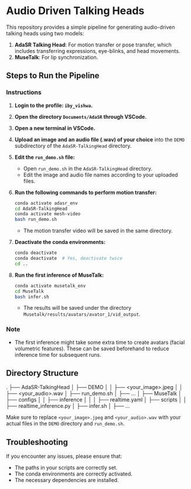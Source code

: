 # Audio Driven Talking Heads

This repository provides a simple pipeline for generating audio-driven talking heads using two models:

1. **AdaSR Talking Head**: For motion transfer or pose transfer, which includes transferring expressions, eye-blinks, and head movements.
2. **MuseTalk**: For lip synchronization.

## Steps to Run the Pipeline


### Instructions

1. **Login to the profile: `iby_vishwa`.**

2. **Open the directory `Documents/AdaSR` through VSCode.**

3. **Open a new terminal in VSCode.**

4. **Upload an image and an audio file (.wav) of your choice** into the `DEMO` subdirectory of the `AdaSR-TalkingHead` directory.

5. **Edit the `run_demo.sh` file:**
   - Open `run_demo.sh` in the `AdaSR-TalkingHead` directory.
   - Edit the image and audio file names according to your uploaded files.

6. **Run the following commands to perform motion transfer:**

    ```sh
    conda activate adasr_env
    cd AdaSR-TalkingHead
    conda activate mesh-video
    bash run_demo.sh
    ```

    - The motion transfer video will be saved in the same directory.

7. **Deactivate the conda environments:**

    ```sh
    conda deactivate
    conda deactivate  # Yes, deactivate twice
    cd ..
    ```

8. **Run the first inference of MuseTalk:**

    ```sh
    conda activate musetalk_env
    cd MuseTalk
    bash infer.sh
    ```

    - The results will be saved under the directory `Musetalk/results/avatars/avator_1/vid_output`.

### Note

- The first inference might take some extra time to create avatars (facial volumetric features). These can be saved beforehand to reduce inference time for subsequent runs.

## Directory Structure

.
├── AdaSR-TalkingHead
│   ├── DEMO
│   │   ├── <your_image>.jpeg
│   │   ├── <your_audio>.wav
│   ├── run_demo.sh
│   ├── ...
│
├── MuseTalk
│   ├── configs
│   │   ├── inference
│   │   │   ├── realtime.yaml
│   ├── scripts
│   │   ├── realtime_inference.py
│   ├── infer.sh
│   ├── ...

Make sure to replace `<your_image>.jpeg` and `<your_audio>.wav` with your actual files in the `DEMO` directory and `run_demo.sh`.

## Troubleshooting

If you encounter any issues, please ensure that:
- The paths in your scripts are correctly set.
- The conda environments are correctly activated.
- The necessary dependencies are installed.
